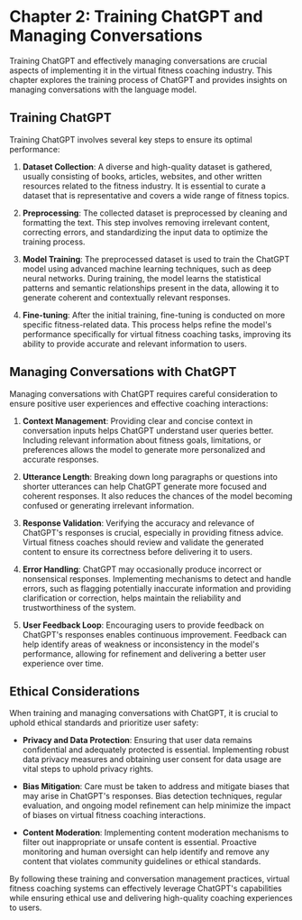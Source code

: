 Chapter 2: Training ChatGPT and Managing Conversations
======================================================

Training ChatGPT and effectively managing conversations are crucial aspects of implementing it in the virtual fitness coaching industry. This chapter explores the training process of ChatGPT and provides insights on managing conversations with the language model.

Training ChatGPT
----------------

Training ChatGPT involves several key steps to ensure its optimal performance:

1. **Dataset Collection**: A diverse and high-quality dataset is gathered, usually consisting of books, articles, websites, and other written resources related to the fitness industry. It is essential to curate a dataset that is representative and covers a wide range of fitness topics.

2. **Preprocessing**: The collected dataset is preprocessed by cleaning and formatting the text. This step involves removing irrelevant content, correcting errors, and standardizing the input data to optimize the training process.

3. **Model Training**: The preprocessed dataset is used to train the ChatGPT model using advanced machine learning techniques, such as deep neural networks. During training, the model learns the statistical patterns and semantic relationships present in the data, allowing it to generate coherent and contextually relevant responses.

4. **Fine-tuning**: After the initial training, fine-tuning is conducted on more specific fitness-related data. This process helps refine the model's performance specifically for virtual fitness coaching tasks, improving its ability to provide accurate and relevant information to users.

Managing Conversations with ChatGPT
-----------------------------------

Managing conversations with ChatGPT requires careful consideration to ensure positive user experiences and effective coaching interactions:

1. **Context Management**: Providing clear and concise context in conversation inputs helps ChatGPT understand user queries better. Including relevant information about fitness goals, limitations, or preferences allows the model to generate more personalized and accurate responses.

2. **Utterance Length**: Breaking down long paragraphs or questions into shorter utterances can help ChatGPT generate more focused and coherent responses. It also reduces the chances of the model becoming confused or generating irrelevant information.

3. **Response Validation**: Verifying the accuracy and relevance of ChatGPT's responses is crucial, especially in providing fitness advice. Virtual fitness coaches should review and validate the generated content to ensure its correctness before delivering it to users.

4. **Error Handling**: ChatGPT may occasionally produce incorrect or nonsensical responses. Implementing mechanisms to detect and handle errors, such as flagging potentially inaccurate information and providing clarification or correction, helps maintain the reliability and trustworthiness of the system.

5. **User Feedback Loop**: Encouraging users to provide feedback on ChatGPT's responses enables continuous improvement. Feedback can help identify areas of weakness or inconsistency in the model's performance, allowing for refinement and delivering a better user experience over time.

Ethical Considerations
----------------------

When training and managing conversations with ChatGPT, it is crucial to uphold ethical standards and prioritize user safety:

* **Privacy and Data Protection**: Ensuring that user data remains confidential and adequately protected is essential. Implementing robust data privacy measures and obtaining user consent for data usage are vital steps to uphold privacy rights.

* **Bias Mitigation**: Care must be taken to address and mitigate biases that may arise in ChatGPT's responses. Bias detection techniques, regular evaluation, and ongoing model refinement can help minimize the impact of biases on virtual fitness coaching interactions.

* **Content Moderation**: Implementing content moderation mechanisms to filter out inappropriate or unsafe content is essential. Proactive monitoring and human oversight can help identify and remove any content that violates community guidelines or ethical standards.

By following these training and conversation management practices, virtual fitness coaching systems can effectively leverage ChatGPT's capabilities while ensuring ethical use and delivering high-quality coaching experiences to users.

